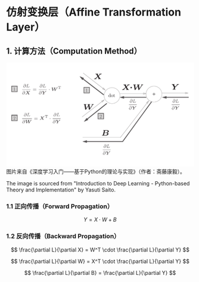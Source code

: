 # 仿射变换层（Affine Transformation Layer）

## 1. 计算方法（Computation Method）
![affine layer](images/affine.png)
图片来自《深度学习入门——基于Python的理论与实现》（作者：斋藤康毅）。

The image is sourced from "Introduction to Deep Learning - Python-based Theory and Implementation" by Yasuti Saito.


### 1.1 正向传播（Forward Propagation）
$$
Y = X \cdot W + B
$$

### 1.2 反向传播（Backward Propagation）
$$
\frac{\partial L}{\partial X} = W^T \cdot \frac{\partial L}{\partial Y}
$$

$$
\frac{\partial L}{\partial W} = X^T \cdot \frac{\partial L}{\partial Y}
$$

$$
\frac{\partial L}{\partial B} = \frac{\partial L}{\partial Y}
$$

